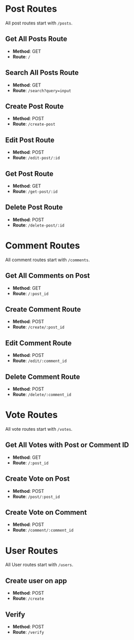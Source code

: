 # Post Routes

All post routes start with `/posts`.

## Get All Posts Route

- **Method**: GET
- **Route**: `/`

## Search All Posts Route

- **Method**: GET
- **Route**: `/search?query=input`

## Create Post Route

- **Method**: POST
- **Route**: `/create-post`

## Edit Post Route

- **Method**: POST
- **Route**: `/edit-post/:id`

## Get Post Route

- **Method**: GET
- **Route**: `/get-post/:id`


## Delete Post Route

- **Method**: POST
- **Route**: `/delete-post/:id`

# Comment Routes

All comment routes start with `/comments`.

## Get All Comments on Post

- **Method**: GET
- **Route**: `/:post_id`

## Create Comment Route

- **Method**: POST
- **Route**: `/create/:post_id`

## Edit Comment Route

- **Method**: POST
- **Route**: `/edit/:comment_id`

## Delete Comment Route

- **Method**: POST
- **Route**: `/delete/:comment_id`

# Vote Routes

All vote routes start with `/votes`.

## Get All Votes with Post or Comment ID

- **Method**: GET
- **Route**: `/:post_id`

## Create Vote on Post

- **Method**: POST
- **Route**: `/post/:post_id`

## Create Vote on Comment

- **Method**: POST
- **Route**: `/comment/:comment_id`

# User Routes

All User routes start with `/users`.

## Create user on app 

- **Method**: POST
- **Route**: `/create`

## Verify

- **Method**: POST
- **Route**: `/verify`